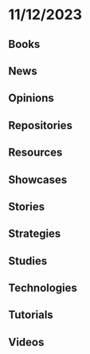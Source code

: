 # 11/12/2023

## Books

## News

## Opinions

## Repositories

## Resources

## Showcases

## Stories

## Strategies

## Studies

## Technologies

## Tutorials

## Videos
